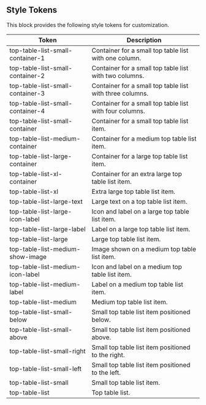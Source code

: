 ## Style Tokens

This block provides the following style tokens for customization.

| **Token**                        | **Description**                                          |
| -------------------------------- | -------------------------------------------------------- |
| top-table-list-small-container-1 | Container for a small top table list with one column.    |
| top-table-list-small-container-2 | Container for a small top table list with two columns.   |
| top-table-list-small-container-3 | Container for a small top table list with three columns. |
| top-table-list-small-container-4 | Container for a small top table list with four columns.  |
| top-table-list-small-container   | Container for a small top table list item.               |
| top-table-list-medium-container  | Container for a medium top table list item.              |
| top-table-list-large-container   | Container for a large top table list item.               |
| top-table-list-xl-container      | Container for an extra large top table list item.        |
| top-table-list-xl                | Extra large top table list item.                         |
| top-table-list-large-text        | Large text on a top table list item.                     |
| top-table-list-large-icon-label  | Icon and label on a large top table list item.           |
| top-table-list-large-label       | Label on a large top table list item.                    |
| top-table-list-large             | Large top table list item.                               |
| top-table-list-medium-show-image | Image shown on a medium top table list item.             |
| top-table-list-medium-icon-label | Icon and label on a medium top table list item.          |
| top-table-list-medium-label      | Label on a medium top table list item.                   |
| top-table-list-medium            | Medium top table list item.                              |
| top-table-list-small-below       | Small top table list item positioned below.              |
| top-table-list-small-above       | Small top table list item positioned above.              |
| top-table-list-small-right       | Small top table list item positioned to the right.       |
| top-table-list-small-left        | Small top table list item positioned to the left.        |
| top-table-list-small             | Small top table list item.                               |
| top-table-list                   | Top table list.                                          |
